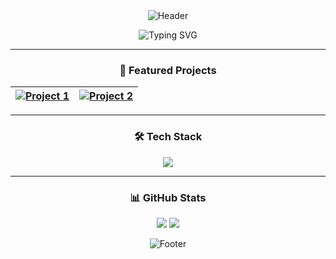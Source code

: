 <div align="center">

<!-- Header with White/Gray Wave -->
<img src="https://capsule-render.vercel.app/api?type=waving&height=180&section=header&text=Abdalluh%20Nasser&fontSize=50&fontColor=000000&animation=fadeIn&desc=Frontend%20Developer&descSize=24&descAlignY=65&gradient=ffffff,e6e6e6" alt="Header" />

<!-- Matrix Typing Effect -->
![Typing SVG](https://readme-typing-svg.demolab.com?font=Fira+Code&weight=600&size=24&duration=4000&pause=1000&color=FFFFFF&center=true&width=600&height=60&lines=const+skills+=+%5B%22React%22%2C%22TypeScript%22%2C%22UI%2FUX%22%5D;)

---

### **🚀 Featured Projects**
| [![Project 1](https://github-readme-stats.vercel.app/api/pin/?username=abdallh091&repo=project1&theme=dark&bg_color=00000090&title_color=fff&text_color=ddd)](https://github.com/abdallh091/project1) | [![Project 2](https://github-readme-stats.vercel.app/api/pin/?username=abdallh091&repo=project2&theme=dark&bg_color=00000090&title_color=fff&text_color=ddd)](https://github.com/abdallh091/project2) |
|---|---|

---

### **🛠 Tech Stack**
<p align="center">
  <img src="https://skillicons.dev/icons?i=react,nextjs,ts,tailwind,figma,threejs,graphql,nodejs,git,vscode&theme=dark&perline=5" />
</p>

---

### **📊 GitHub Stats**
<p align="center">
  <img src="https://github-readme-stats.vercel.app/api?username=abdallh091&show_icons=true&theme=dark&bg_color=00000090&title_color=fff&text_color=ddd&icon_color=fff" />
  <img src="https://github-readme-stats.vercel.app/api/top-langs/?username=abdallh091&layout=compact&theme=dark&bg_color=00000090&title_color=fff&text_color=ddd" />
</p>

<!-- Footer with White/Gray Wave -->
<img src="https://capsule-render.vercel.app/api?type=waving&height=120&section=footer&animation=fadeIn&reversal=true&gradient=e6e6e6,ffffff" alt="Footer" />

</div>
